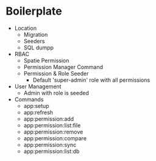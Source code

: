 # Boilerplate

- Location
   - Migration
   - Seeders
   - SQL dumpp
- RBAC
   - Spatie Permission
   - Permission Manager Command
   - Permission & Role Seeder
      - Default 'super-admin' role with all permissions
- User Management
   - Admin with role is seeded
- Commands
   - app:setup  
   - app:refresh  
   - app:permission:add  
   - app:permission:list:file  
   - app:permission:remove  
   - app:permission:compare  
   - app:permission:sync  
   - app:permission:list:db 